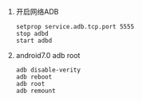 1. 开启网络ADB

    ```shell
    setprop service.adb.tcp.port 5555
    stop adbd
    start adbd
    ```

2. android7.0 adb root

    ```shell
    adb disable-verity 
    adb reboot
    adb root
    adb remount
    ```

    